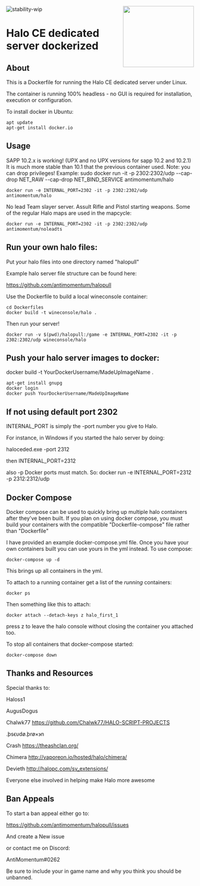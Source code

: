 ![stability-wip](https://img.shields.io/badge/stability-unstable-lightgrey.svg)
<img src="https://i.imgur.com/zRXWDEK.png" width="190" height="164" align="right"/>

# Halo CE dedicated server dockerized

## About

This is a Dockerfile for running the Halo CE dedicated server under Linux.

The container is running 100% headless - no GUI is required for installation, execution or configuration.

To install docker in Ubuntu:

    apt update
    apt-get install docker.io

## Usage

SAPP 10.2.x is working! (UPX and no UPX versions for sapp 10.2 and 10.2.1) It is much more stable than 10.1 that the previous container used. Note: you can drop privileges! Example: sudo docker run -it -p 2302:2302/udp --cap-drop NET_RAW --cap-drop NET_BIND_SERVICE antimomentum/halo
 
    docker run -e INTERNAL_PORT=2302 -it -p 2302:2302/udp antimomentum/halo


No lead Team slayer server. Assult Rifle and Pistol starting weapons. Some of the regular Halo maps are used in the mapcycle:

    docker run -e INTERNAL_PORT=2302 -it -p 2302:2302/udp antimomentum/noleadts

## Run your own halo files:
Put your halo files into one directory named "halopull"

Example halo server file structure can be found here:


https://github.com/antimomentum/halopull



Use the Dockerfile to build a local wineconsole container:

    cd Dockerfiles
    docker build -t wineconsole/halo .


Then run your server!

    docker run -v $(pwd)/halopull:/game -e INTERNAL_PORT=2302 -it -p 2302:2302/udp wineconsole/halo


##  Push your halo server images to docker:

docker build -t YourDockerUsername/MadeUpImageName . 

    apt-get install gnupg
    docker login
    docker push YourDockerUsername/MadeUpImageName

## If not using default port 2302 ## 

INTERNAL_PORT is simply the -port number you give to Halo. 

For instance, in Windows if you started the halo server by doing:

haloceded.exe -port 2312

then INTERNAL_PORT=2312


also -p Docker ports must match. So: docker run -e INTERNAL_PORT=2312 -p 2312:2312/udp

## Docker Compose ##

Docker compose can be used to quickly bring up multiple halo containers after they've been built. If you plan on using docker compose, you must build your containers with the compatible "Dockerfile-compose" file rather than "Dockerfile"

I have provided an example docker-compose.yml file. Once you have your own containers built you can use yours in the yml instead. To use compose:

    docker-compose up -d

This brings up all containers in the yml.

To attach to a running container get a list of the *running* containers:

    docker ps

Then something like this to attach:

    docker attach --detach-keys z halo_first_1


press z to leave the halo console without closing the container you attached too.

To stop all containers that docker-compose started:

    docker-compose down


## Thanks and Resources ##

Special thanks to:

Haloss1

AugusDogus

Chalwk77 https://github.com/Chalwk77/HALO-SCRIPT-PROJECTS

.þsϵυdø.þrø×϶n

Crash
https://theashclan.org/

Chimera 
http://vaporeon.io/hosted/halo/chimera/ 

Devieth
http://halopc.com/sv_extensions/

Everyone else involved in helping make Halo more awesome


## Ban Appeals ##


To start a ban appeal either go to:


https://github.com/antimomentum/halopull/issues


And create a New issue


or contact me on Discord:


AntiMomentum#0262

Be sure to include your in game name and why you think you should be unbanned.
